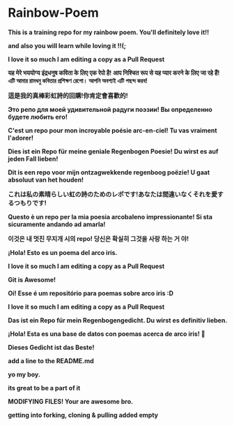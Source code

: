 ﻿# Rainbow-Poem
<p><strong>This is a training repo for my rainbow poem.
You'll definitely love it!!

and also you will learn while loving it !!(;

I love it so much I am editing a copy as a Pull Request<strong> </p>

यह मेरे भययोग्य इंद्रधनुष कविता के लिए एक रेपो है! आप निश्चित रूप से यह प्यार करने के लिए जा रहे हैं!
এটি আমার রামধনু কবিতার প্রশিক্ষণ রেপো। আপনি অবশ্যই এটি পছন্দ করব! 

這是我的真棒彩虹詩的回購!你肯定會喜歡的!

Это репо для моей удивительной радуги поэзии! Вы определенно будете любить его!

C'est un repo pour mon incroyable poésie arc-en-ciel! Tu vas vraiment l'adorer!

Dies ist ein Repo für meine geniale Regenbogen Poesie! Du wirst es auf jeden Fall lieben!

Dit is een repo voor mijn ontzagwekkende regenboog poëzie! U gaat absoluut van het houden!

これは私の素晴らしい虹の詩のためのレポです!あなたは間違いなくそれを愛するつもりです!

Questo è un repo per la mia poesia arcobaleno impressionante! Si sta sicuramente andando ad amarla!

이것은 내 멋진 무지개 시의 repo! 당신은 확실히 그것을 사랑 하는 거 야!

¡Hola! Esto es un poema del arco iris.

I love it so much I am editing a copy as a Pull Request 

Git is Awesome! 

Oi! Esse é um repositório para poemas sobre arco iris :D

I love it so much I am editing a copy as a Pull Request

**Das ist ein Repo für mein Regenbogengedicht. Du wirst es definitiv lieben.**

¡Hola! Esta es una base de datos con poemas acerca de arco iris! 🌈

Dieses Gedicht ist das Beste!

add a line to the README.md

yo my boy.

its great to be a part of it

MODIFYING FILES!
Your are awesome bro.

getting into forking, cloning & pulling
added empty